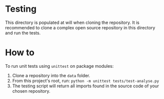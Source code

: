 # Testing

This directory is populated at will when cloning the repository. It is recommended to clone a complex open source repository in this directory and run the tests.

# How to

To run unit tests using `unittest` on package modules:

1. Clone a repository into the `data` folder.
1. From this project's root, run: `python -m unittest tests/test-analyse.py`
1. The testing script will return all imports found in the source code of your chosen repository.
